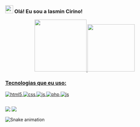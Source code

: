 ### <img src="https://raw.githubusercontent.com/iampavangandhi/iampavangandhi/master/gifs/Hi.gif" width="25px"> Olá! Eu sou a Iasmin Cirino!

<div align="center">
  <a href="https://github.com/iasmincirino">
  <img height="165em" src="https://github-readme-stats.vercel.app/api?username=iasmincirino&show_icons=true&theme=radical&include_all_commits=true&count_private=true"/>
  <img height="150em" src="https://github-readme-stats.vercel.app/api/top-langs/?username=iasmincirino&layout=compact&langs_count=7&theme=radical"/>
</div>
 
### Tecnologias que eu uso:

<div style="display: inline_block">
  <img align="center" alt="html5" src="https://img.shields.io/badge/HTML5-E34F26?style=for-the-badge&logo=html5&logoColor=white" />
  <img align="center" alt="css" src="https://img.shields.io/badge/CSS3-1572B6?style=for-the-badge&logo=css3&logoColor=white" />
  <img align="center" alt="js" src="https://img.shields.io/badge/JavaScript-F7DF1E?style=for-the-badge&logo=javascript&logoColor=black" />
  <img align="center" alt="php" src="https://img.shields.io/badge/PHP-5B68A5?style=for-the-badge&logo=php&logoColor=white" />
  <img align="center" alt="js" src="https://img.shields.io/badge/Bootstrap-7952b3?style=for-the-badge&logo=Bootstrap&logoColor=white" />
</div>
  
  ##
  
<div> 
  <a href="https://instagram.com/nimsai_hiy" target="_blank"><img src="https://img.shields.io/badge/-Instagram-%23E4405F?style=for-the-badge&logo=instagram&logoColor=white" target="_blank"></a>
  <a href = "mailto:iasminliracirino@gmail.com"><img src="https://img.shields.io/badge/-Gmail-%23333?style=for-the-badge&logo=gmail&logoColor=white" target="_blank"></a>

  ![Snake animation](https://github.com/iasmincirino/iasmincirino/blob/output/github-contribution-grid-snake.svg)

</div>
